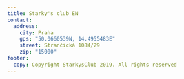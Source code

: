```yaml
---
title: Starky's club EN
contact:
  address:
    city: Praha
    gps: "50.0660539N, 14.4955483E"
    street: Strančická 1084/29
    zip: "15000"
footer:
  copy: Copyright StarkysClub 2019. All rights reserved
---
```

